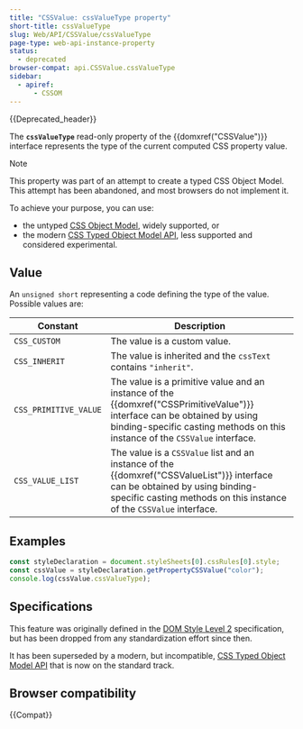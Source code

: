 ```yaml
---
title: "CSSValue: cssValueType property"
short-title: cssValueType
slug: Web/API/CSSValue/cssValueType
page-type: web-api-instance-property
status:
  - deprecated
browser-compat: api.CSSValue.cssValueType
sidebar:
  - apiref:
      - CSSOM
---
```


{{Deprecated_header}}

The **`cssValueType`** read-only property of the
{{domxref("CSSValue")}} interface represents the type of the current computed CSS
property value.

> [!NOTE]
> This property was part of an attempt to create a typed CSS Object Model. This attempt has been abandoned, and most browsers do
> not implement it.
>
> To achieve your purpose, you can use:
>
> - the untyped [CSS Object Model](/en-US/docs/Web/API/CSS_Object_Model), widely supported, or
> - the modern [CSS Typed Object Model API](/en-US/docs/Web/API/CSS_Typed_OM_API), less supported and considered experimental.

## Value

An `unsigned short` representing a code defining the type of the value.
Possible values are:

<table class="no-markdown">
  <thead>
    <tr>
      <th>Constant</th>
      <th>Description</th>
    </tr>
  </thead>
  <tbody>
    <tr>
      <td><code>CSS_CUSTOM</code></td>
      <td>The value is a custom value.</td>
    </tr>
    <tr>
      <td><code>CSS_INHERIT</code></td>
      <td>
        The value is inherited and the <code>cssText</code> contains
        <code>"inherit"</code>.
      </td>
    </tr>
    <tr>
      <td><code>CSS_PRIMITIVE_VALUE</code></td>
      <td>
        The value is a primitive value and an instance of the
        {{domxref("CSSPrimitiveValue")}} interface can be obtained
        by using binding-specific casting methods on this instance of the
        <code>CSSValue</code> interface.
      </td>
    </tr>
    <tr>
      <td><code>CSS_VALUE_LIST</code></td>
      <td>
        The value is a <code>CSSValue</code> list and an instance of the
        {{domxref("CSSValueList")}} interface can be obtained by using
        binding-specific casting methods on this instance of the
        <code>CSSValue</code> interface.
      </td>
    </tr>
  </tbody>
</table>

## Examples

```js
const styleDeclaration = document.styleSheets[0].cssRules[0].style;
const cssValue = styleDeclaration.getPropertyCSSValue("color");
console.log(cssValue.cssValueType);
```

## Specifications

This feature was originally defined in the [DOM Style Level 2](https://www.w3.org/TR/DOM-Level-2-Style/) specification, but has been dropped from any
standardization effort since then.

It has been superseded by a modern, but incompatible, [CSS Typed Object Model API](/en-US/docs/Web/API/CSS_Typed_OM_API) that is now on the standard track.

## Browser compatibility

{{Compat}}
